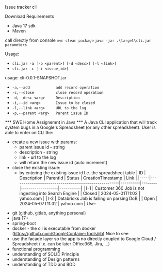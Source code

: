 Issue tracker cli

Download Requirements
- Java 17 sdk
- Maven

call directly from console
    `mvn clean package`
    `java -jar .\target\cli.jar parameters`


Usage:
- `cli.jar -a [-p <parent>] [-d <desc>] [-l <link>]`
- `cli.jar -c [-i <issue_id>]`

usage: cli-0.0.1-SNAPSHOT.jar
- `-a,--add            add record operation`
- `-c,--close          close record operation`
- `-d,--desc <arg>     Description`
- `-i,--id <arg>       Issue to be closed`
- `-l,--link <arg>     URL to the log`
- `-p,--parent <arg>   Parent issue ID`






*** SWE Home Assignemnt in Java ***
A Java CLI application that will track system bugs in a Google's Spreadsheet (or any other spreadsheet).
User is able to enter on CLI the:
* create a new issue with params:
    * parent issue id - string
    * description - string
    * link - url to the log
    - will return the new issue id (auto increment)
* close the existing issue:
    * by entering the existing issue id
I.e. the spreadsheet table
| ID  | Description                                          | ParentId | Status | CreationTimestamp | Link      |
|-----|------------------------------------------------------|----------|--------|-------------------|-----------|
| I-1 | Customer 360 Job is not ingesting into Search Engine |          | Closed | 2024-05-01T11:02  | yahoo.com |
| I-2 | Databricks Job is failing on parsing DoB             |          | Open   | 2024-05-07T11:02  | yahoo.com |
Use:
- git (github, gitlab, anything personal)
- java 17+
- spring-boot
- docker - the cli is executable from docker (https://github.com/GoogleContainerTools/jib)
Nice to see:
- use the facade layer so the app is no directly coupled to Google Cloud / Spreadsheet (i.e. can be later Office365, Jira, ...)
- functional programming
- understanding of SOLID Principle
- understanding of Design patterns
- understanding of TDD and BDD
 
 